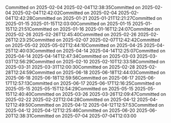 Committed on 2025-02-04 2025-02-04T12:38:35Committed on 2025-02-04 2025-02-04T12:42:02Committed on 2025-02-04 2025-02-04T12:42:28Committed on 2025-01-21 2025-01-21T12:21:27Committed on 2025-01-15 2025-01-15T12:03:00Committed on 2025-01-15 2025-01-15T12:21:51Committed on 2025-01-16 2025-01-16T12:24:07Committed on 2025-02-26 2025-02-26T12:45:40Committed on 2025-02-26 2025-02-26T12:23:25Committed on 2025-02-07 2025-02-07T12:42:42Committed on 2025-05-02 2025-05-02T12:44:10Committed on 2025-04-25 2025-04-25T12:40:03Committed on 2025-04-14 2025-04-14T12:25:07Committed on 2025-04-14 2025-04-14T12:47:34Committed on 2025-03-03 2025-03-03T12:56:29Committed on 2025-02-10 2025-02-10T12:33:58Committed on 2025-03-31 2025-03-31T12:00:30Committed on 2025-02-28 2025-02-28T12:24:59Committed on 2025-06-18 2025-06-18T12:44:03Committed on 2025-06-18 2025-06-18T12:59:56Committed on 2025-06-17 2025-06-17T12:57:13Committed on 2025-06-17 2025-06-17T12:16:25Committed on 2025-05-15 2025-05-15T12:54:29Committed on 2025-05-15 2025-05-15T12:40:40Committed on 2025-03-26 2025-03-26T12:09:47Committed on 2025-02-22 2025-02-22T12:04:28Committed on 2025-04-12 2025-04-12T12:49:50Committed on 2025-04-12 2025-04-12T12:57:53Committed on 2025-04-12 2025-04-12T12:25:46Committed on 2025-06-20 2025-06-20T12:38:31Committed on 2025-07-04 2025-07-04T12:03:00